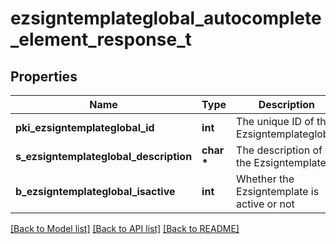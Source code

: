 # ezsigntemplateglobal_autocomplete_element_response_t

## Properties
Name | Type | Description | Notes
------------ | ------------- | ------------- | -------------
**pki_ezsigntemplateglobal_id** | **int** | The unique ID of the Ezsigntemplateglobal | 
**s_ezsigntemplateglobal_description** | **char \*** | The description of the Ezsigntemplate | 
**b_ezsigntemplateglobal_isactive** | **int** | Whether the Ezsigntemplate is active or not | 

[[Back to Model list]](../README.md#documentation-for-models) [[Back to API list]](../README.md#documentation-for-api-endpoints) [[Back to README]](../README.md)


